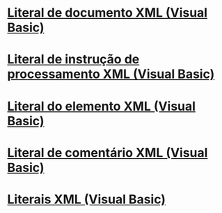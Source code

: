 # [Literal de documento XML (Visual Basic)](xml-document-literal.md)
# [Literal de instrução de processamento XML (Visual Basic)](xml-processing-instruction-literal.md)
# [Literal do elemento XML (Visual Basic)](xml-element-literal.md)
# [Literal de comentário XML (Visual Basic)](xml-comment-literal.md)
# [Literais XML (Visual Basic)](index.md)
